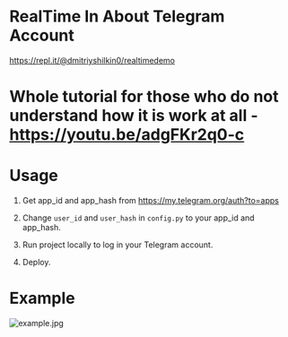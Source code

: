 # RealTime In About Telegram Account

https://repl.it/@dmitriyshilkin0/realtimedemo

# Whole tutorial for those who do not understand how it is work at all -  https://youtu.be/adgFKr2q0-c

# Usage

1. Get app_id and app_hash from https://my.telegram.org/auth?to=apps

2. Change `user_id` and `user_hash` in `config.py` to your app_id and app_hash.

3. Run project locally to log in your Telegram account.

4. Deploy.

# Example

![example.jpg](https://i.imgur.com/GGPD5QK.jpg)
